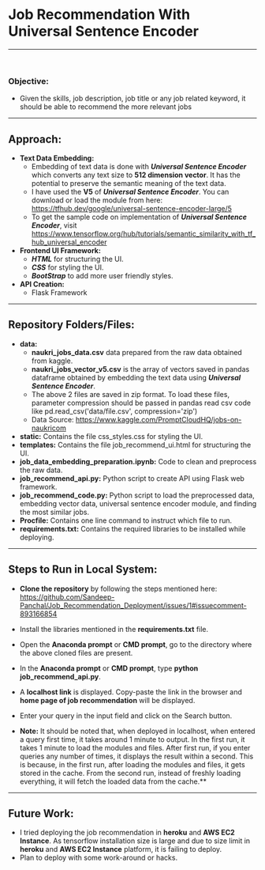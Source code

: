 # Job Recommendation With Universal Sentence Encoder
<hr>
<br>

### Objective:
 - Given the skills, job description, job title or any job related keyword, it should be able to recommend the more relevant jobs

<hr>

## Approach:
 - **Text Data Embedding:**
    - Embedding of text data is done with **_Universal Sentence Encoder_** which converts any text size to **512 dimension vector**. It has the potential to preserve the semantic meaning of the text data.
    - I have used the **V5** of **_Universal Sentence Encoder_**. You can download or load the module from here: https://tfhub.dev/google/universal-sentence-encoder-large/5
    - To get the sample code on implementation of **_Universal Sentence Encoder_**, visit https://www.tensorflow.org/hub/tutorials/semantic_similarity_with_tf_hub_universal_encoder
 - **Frontend UI Framework:**
    - **_HTML_** for structuring the UI.
    - **_CSS_** for styling the UI.
    - **_BootStrap_** to add more user friendly styles.
 - **API Creation:**
    - Flask Framework

<hr>

## Repository Folders/Files:
 - **data:**
    - **naukri_jobs_data.csv**  data prepared from the raw data obtained from kaggle.
    - **naukri_jobs_vector_v5.csv** is the array of vectors saved in pandas dataframe obtained by embedding the text data using **_Universal Sentence Encoder_**.
    - The above 2 files are saved in zip format. To load these files, parameter compression should be passed in pandas read csv code like pd.read_csv('data/file.csv', compression='zip')
    - Data Source: https://www.kaggle.com/PromptCloudHQ/jobs-on-naukricom
 - **static:** Contains the file css_styles.css for styling the UI.
 - **templates:** Contains the file job_recommend_ui.html for structuring the UI.
 - **job_data_embedding_preparation.ipynb:** Code to clean and preprocess the raw data.
 - **job_recommend_api.py:** Python script to create API using Flask web framework.
 - **job_recommend_code.py:** Python script to load the preprocessed data, embedding vector data, universal sentence encoder module, and finding the most similar jobs.
 - **Procfile:** Contains one line command to instruct which file to run.
 - **requirements.txt:** Contains the required libraries to be installed while deploying.

<hr>

## Steps to Run in Local System:
 - **Clone the repository** by following the steps mentioned here: https://github.com/Sandeep-Panchal/Job_Recommendation_Deployment/issues/1#issuecomment-893166854
 - Install the libraries mentioned in the **requirements.txt** file.
 - Open the **Anaconda prompt** or **CMD prompt**, go to the directory where the above cloned files are present.
 - In the **Anaconda prompt** or **CMD prompt**, type **python job_recommend_api.py**.
 - A **localhost link** is displayed. Copy-paste the link in the browser and **home page of job recommendation** will be displayed.
 - Enter your query in the input field and click on the Search button.

 - **Note:** It should be noted that, when deployed in localhost, when entered a query first time, it takes around 1 minute to output. In the first run, it takes 1 minute to load the modules and files. After first run, if you enter queries any number of times, it displays the result within a second. This is because, in the first run, after loading the modules and files, it gets stored in the cache. From the second run, instead of freshly loading everything, it will fetch the loaded data from the cache.**

<hr>

## Future Work:
 - I tried deploying the job recommendation in **heroku** and **AWS EC2 Instance**. As tensorflow installation size is large and due to size limit in  **heroku** and **AWS EC2 Instance** platform, it is failing to deploy.
 - Plan to deploy with some work-around or hacks.

